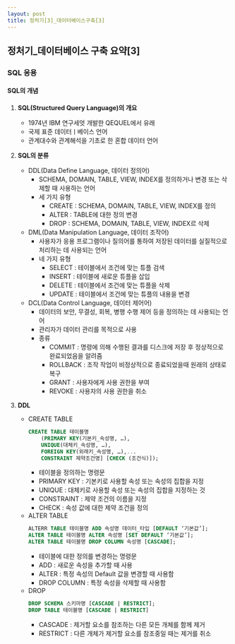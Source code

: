 ```yaml
---
layout: post
title: 정처기[3]_데이터베이스구축[3]
---
```


## 정처기_데이터베이스 구축 요약[3]

### SQL 응용

#### SQL의 개념

1. __SQL(Structured Query Language)의 개요__
    - 1974년 IBM 연구세엇 개발한 QEQUEL에서 유래
    - 국제 표준 데이터ㅣ베이스 언어
    - 관계대수와 관계해석을 기초로 한 혼합 데이터 언어

2. __SQL의 분류__
    - DDL(Data Define Language, 데이터 정의어)
        - SCHEMA, DOMAIN, TABLE, VIEW, INDEX를 정의하거나 변경 또는 삭제할 때 사용하는 언어
        - 세 가지 유형
            - CREATE : SCHEMA, DOMAIN, TABLE, VIEW, INDEX를 정의 
            - ALTER : TABLE에 대한 정의 변경
            - DROP  : SCHEMA, DOMAIN, TABLE, VIEW, INDEX르 삭제
    - DML(Data Manipulation Language, 데이터 조작어)
        - 사용자가 응용 프로그램이나 질의어를 통하여 저장된 데이터를 실질적으로 처리하는 데 사용되는 언어
        - 네 가지 유형
            - SELECT : 테이블에서 조건에 맞는 튜플 검색
            - INSERT : 테이블에 새로운 튜플을 삽입
            - DELETE : 테이블에서 조건에 맞는 튜플을 삭제
            - UPDATE : 테이블에서 조건에 맞는 튜플의 내용을 변경
    - DCL(Data Control Language, 데이터 제어어)
        - 데이터의 보안, 무결성, 회복, 병행 수행 제어 등을 정의하는 데 사용되는 언어
        - 관리자가 데이터 관리를 목적으로 사용
        - 종류
            - COMMIT : 명령에 의해 수행된 결과를 디스크에 저장 후 정상적으로 완료되었음을 알려줌
            - ROLLBACK : 조작 작업이 비정상적으로 종료되었을때 원래의 상태로 복구
            - GRANT : 사용자에게 사용 권한을 부여
            - REVOKE : 사용자의 사용 권한을 취소


3. __DDL__
    - CREATE TABLE
        ```sql
        CREATE TABLE 테이블명
            (PRIMARY KEY(기본키_속성명, …),
            UNIQUE(대체키_속성명, …),
            FOREIGN KEY(외래키_속성명, …),...
            CONSTRAINT 제약조건명] [CHECK (조건식)]);
        ```
        - 테이블을 정의하는 명령문 
        - PRIMARY KEY : 기본키로 사용할 속성 또는 속성의 집합을 지정
        - UNIQUE : 대체키로 사용할 속성 또는 속성의 집합을 지정하는 것
        - CONSTRAINT : 제약 조건의 이름을 지정
        - CHECK : 속성 값에 대한 제약 조건을 정의
    - ALTER TABLE
        ```sql
        ALTERR TABLE 테이블명 ADD 속성명 데이터_타입 [DEFAULT ‘기본값’];
        ALTER TABLE 테이블명 ALTER 속성명 [SET DEFAULT ‘기본값’];
        ALTER TABLE 테이블명 DROP COLUMN 속성명 [CASCADE];
        ```
        - 테이블에 대한 정의를 변경하는 명령문
        - ADD : 새로운 속성을 추가할 때 사용
        - ALTER : 특정 속성의 Default 값을 변경할 때 사용함
        - DROP COLUMN : 특정 속성을 삭제할 때 사용함
    - DROP
        ```sql
        DROP SCHEMA 스키마명 [CASCADE | RESTRICT];
        DROP TABLE 테이블명 [CASCADE | RESTRICT]
        ```
        - CASCADE : 제거할 요소를 참조하는 다른 모든 개체를 함께 제거
        - RESTRICT : 다른 개체가 제거할 요소를 참조중일 때는 제거를 취소



































